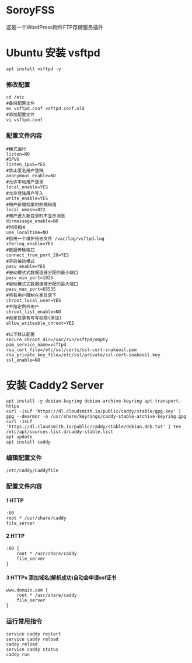 # SoroyFSS 
这是一个WordPress附件FTP存储服务插件


# Ubuntu 安装 vsftpd

```Shell
apt install vsftpd -y
```
### 修改配置
```Shell
cd /etc
#备份配置文件
mv vsftpd.conf vsftpd.conf.old
#添加配置文件
vi vsftpd.conf
```
### 配置文件内容
```Shell
#模式运行
listen=NO
#IPV6
listen_ipv6=YES
#禁止匿名用户登陆
anonymous_enable=NO
#允许本地用户登录
local_enable=YES
#允许登陆用户写入
write_enable=YES
#用户新增档案时的掩码值
local_umask=022
#用户进入新目录时不显示消息
dirmessage_enable=NO
#时间相关
use_localtime=NO
#启用一个维护日志文件 /var/log/vsftpd.log
xferlog_enable=YES
#数据传输端口
connect_from_port_20=YES
#开启被动模式
pasv_enable=YES
#被动模式式数据连接分配的最小端口
pasv_min_port=1025
#被动模式式数据连接分配的最大端口
pasv_max_port=65535
#所有用户限制在家目录下
chroot_local_user=YES
#不指定例外用户
chroot_list_enable=NO
#自家目录有可写权限(添加)
allow_writeable_chroot=YES

#以下默认配置
secure_chroot_dir=/var/run/vsftpd/empty
pam_service_name=vsftpd
rsa_cert_file=/etc/ssl/certs/ssl-cert-snakeoil.pem
rsa_private_key_file=/etc/ssl/private/ssl-cert-snakeoil.key
ssl_enable=NO
```

# 安装 Caddy2 Server

```Shell
apt install -y debian-keyring debian-archive-keyring apt-transport-https
curl -1sLf 'https://dl.cloudsmith.io/public/caddy/stable/gpg.key' | gpg --dearmor -o /usr/share/keyrings/caddy-stable-archive-keyring.gpg
curl -1sLf 'https://dl.cloudsmith.io/public/caddy/stable/debian.deb.txt' | tee /etc/apt/sources.list.d/caddy-stable.list
apt update
apt install caddy
```
### 编辑配置文件
```Shell
/etc/caddy/Caddyfile
````
### 配置文件内容
#### 1 HTTP
```Shell
:80
root * /usr/share/caddy
file_server
```
#### 2 HTTP
```Shell
:80 {
    root * /usr/share/caddy
    file_server
}
```
#### 3 HTTPs 添加域名(解析成功)自动会申请ssl证书
```Shell
www.domain.com {
    root * /usr/share/caddy
    file_server
}
```
### 运行常用指令
```Shell
service caddy restart
service caddy reload
caddy reload
service caddy status
caddy run
```

